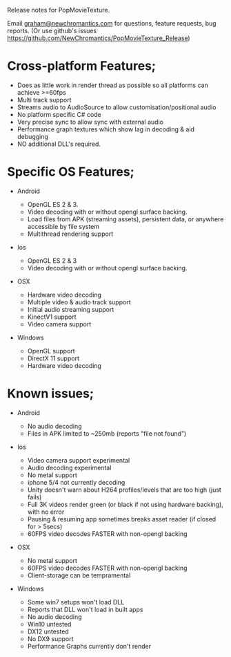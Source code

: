 Release notes for PopMovieTexture.

Email graham@newchromantics.com for questions, feature requests, bug reports. (Or use  github's issues https://github.com/NewChromantics/PopMovieTexture_Release)


Cross-platform Features;
=====================
- Does as little work in render thread as possible so all platforms can achieve >=60fps
- Multi track support
- Streams audio to AudioSource to allow customisation/positional audio
- No platform specific C# code
- Very precise sync to allow sync with external audio
- Performance graph textures which show lag in decoding & aid debugging
- NO additional DLL's required.


Specific OS Features;
======================
- Android
	- OpenGL ES 2 & 3.
	- Video decoding with or without opengl surface backing.
	- Load files from APK (streaming assets), persistent data, or anywhere accessible by file system
	- Multithread rendering support

- Ios
	- OpenGL ES 2 & 3
	- Video decoding with or without opengl surface backing.

- OSX
	- Hardware video decoding
	- Multiple video & audio track support
	- Initial audio streaming support
	- KinectV1 support
	- Video camera support

- Windows
	- OpenGL support
	- DirectX 11 support
	- Hardware video decoding 


Known issues;
======================
- Android
	- No audio decoding
	- Files in APK limited to ~250mb (reports "file not found")

- Ios
	- Video camera support experimental
	- Audio decoding experimental
	- No metal support
	- iphone 5/4 not currently decoding
	- Unity doesn't warn about H264 profiles/levels that are too high (just fails)
	- Full 3K videos render green (or black if not using hardware backing), with no error
	- Pausing & resuming app sometimes breaks asset reader (if closed for > 5secs)
	- 60FPS video decodes FASTER with non-opengl backing

- OSX
	- No metal support
	- 60FPS video decodes FASTER with non-opengl backing
	- Client-storage can be tempramental

- Windows
	- Some win7 setups won't load DLL
	- Reports that DLL won't load in built apps
	- No audio decoding
	- Win10 untested
	- DX12 untested
	- No DX9 support
	- Performance Graphs currently don't render

